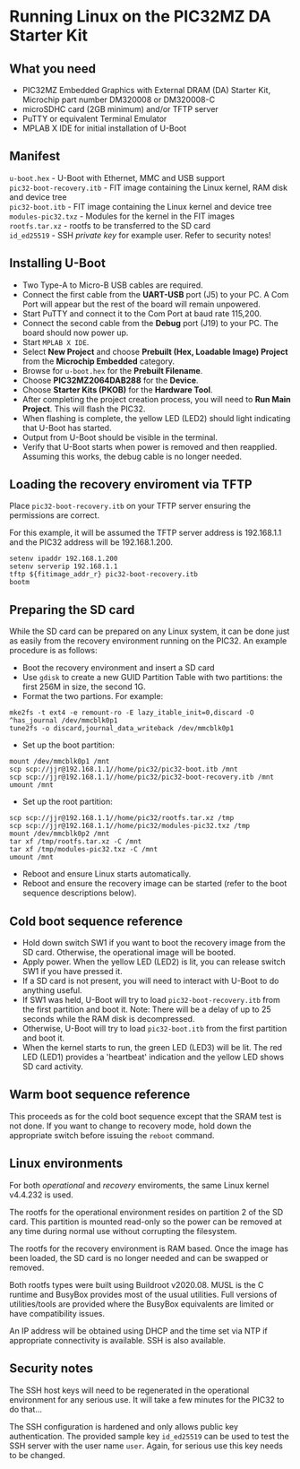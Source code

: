 # Running Linux on the PIC32MZ DA Starter Kit 

## What you need

* PIC32MZ Embedded Graphics with External DRAM (DA) Starter Kit, Microchip part number DM320008 or DM320008-C
* microSDHC card (2GB minimum) and/or TFTP server
* PuTTY or equivalent Terminal Emulator
* MPLAB X IDE for initial installation of U-Boot

## Manifest

`u-boot.hex` - U-Boot with Ethernet, MMC and USB support  
`pic32-boot-recovery.itb` - FIT image containing the Linux kernel, RAM disk and device tree  
`pic32-boot.itb` - FIT image containing the Linux kernel and device tree  
`modules-pic32.txz` - Modules for the kernel in the FIT images  
`rootfs.tar.xz` - rootfs to be transferred to the SD card  
`id_ed25519` - SSH *private key* for example user. Refer to security notes!

## Installing U-Boot

* Two Type-A to Micro-B USB cables are required.
* Connect the first cable from the **UART-USB** port (J5) to your PC. A Com Port will appear but the rest of the board will remain unpowered.
* Start PuTTY and connect it to the Com Port at baud rate 115,200.
* Connect the second cable from the **Debug** port (J19) to your PC. The board should now power up.
* Start `MPLAB X IDE`.
* Select **New Project** and choose **Prebuilt (Hex, Loadable Image) Project** from the **Microchip Embedded** category.
* Browse for `u-boot.hex` for the **Prebuilt Filename**.
* Choose **PIC32MZ2064DAB288** for the **Device**.
* Choose **Starter Kits (PKOB)** for the **Hardware Tool**.
* After completing the project creation process, you will need to **Run Main Project**. This will flash the PIC32.
* When flashing is complete, the yellow LED (LED2) should light indicating that U-Boot has started.
* Output from U-Boot should be visible in the terminal.
* Verify that U-Boot starts when power is removed and then reapplied. Assuming this works, the debug cable is no longer needed.

## Loading the recovery enviroment via TFTP

Place `pic32-boot-recovery.itb` on your TFTP server ensuring the permissions are correct.

For this example, it will be assumed the TFTP server address is 192.168.1.1 and the PIC32 address will be 192.168.1.200.

```
setenv ipaddr 192.168.1.200
setenv serverip 192.168.1.1
tftp ${fitimage_addr_r} pic32-boot-recovery.itb
bootm
```

## Preparing the SD card

While the SD card can be prepared on any Linux system, it can be done just as easily from the recovery environment running on the PIC32. An example procedure is as follows:

* Boot the recovery environment and insert a SD card
* Use `gdisk` to create a new GUID Partition Table with two partitions: the first 256M in size, the second 1G.
* Format the two partions. For example:

```
mke2fs -t ext4 -e remount-ro -E lazy_itable_init=0,discard -O ^has_journal /dev/mmcblk0p1
tune2fs -o discard,journal_data_writeback /dev/mmcblk0p1
```

* Set up the boot partition:

```
mount /dev/mmcblk0p1 /mnt
scp scp://jjr@192.168.1.1//home/pic32/pic32-boot.itb /mnt
scp scp://jjr@192.168.1.1//home/pic32/pic32-boot-recovery.itb /mnt
umount /mnt
```
* Set up the root partition:

```
scp scp://jjr@192.168.1.1//home/pic32/rootfs.tar.xz /tmp
scp scp://jjr@192.168.1.1//home/pic32/modules-pic32.txz /tmp
mount /dev/mmcblk0p2 /mnt
tar xf /tmp/rootfs.tar.xz -C /mnt
tar xf /tmp/modules-pic32.txz -C /mnt
umount /mnt

```
* Reboot and ensure Linux starts automatically.
* Reboot and ensure the recovery image can be started (refer to the boot sequence descriptions below).

## Cold boot sequence reference

* Hold down switch SW1 if you want to boot the recovery image from the SD card. Otherwise, the operational image will be booted.
* Apply power. When the yellow LED (LED2) is lit, you can release switch SW1 if you have pressed it.
* If a SD card is not present, you will need to interact with U-Boot to do anything useful.
* If SW1 was held, U-Boot will try to load `pic32-boot-recovery.itb` from the first partition and boot it. Note: There will be a delay of up to 25 seconds while the RAM disk is decompressed.
* Otherwise, U-Boot will try to load `pic32-boot.itb` from the first partition and boot it.
* When the kernel starts to run, the green LED (LED3) will be lit. The red LED (LED1) provides a 'heartbeat' indication and the yellow LED shows SD card activity.

## Warm boot sequence reference

This proceeds as for the cold boot sequence except that the SRAM test is not done. If you want to change to recovery mode, hold down the appropriate switch before issuing the `reboot` command.

## Linux environments

For both *operational* and *recovery* enviroments, the same Linux kernel v4.4.232 is used.

The rootfs for the operational environment resides on partition 2 of the SD card. This partition is mounted read-only so the power can be removed at any time during normal use without corrupting the filesystem.

The rootfs for the recovery environment is RAM based. Once the image has been loaded, the SD card is no longer needed and can be swapped or removed.

Both rootfs types were built using Buildroot v2020.08. MUSL is the C runtime and BusyBox provides most of the usual utilities. Full versions of utilities/tools are provided where the BusyBox equivalents are limited or have compatibility issues.

An IP address will be obtained using DHCP and the time set via NTP if appropriate connectivity is available. SSH is also available.

## Security notes

The SSH host keys will need to be regenerated in the operational environment for any serious use. It will take a few minutes for the PIC32 to do that...

The SSH configuration is hardened and only allows public key authentication. The provided sample key `id_ed25519` can be used to test the SSH server with the user name `user`. Again, for serious use this key needs to be changed.

